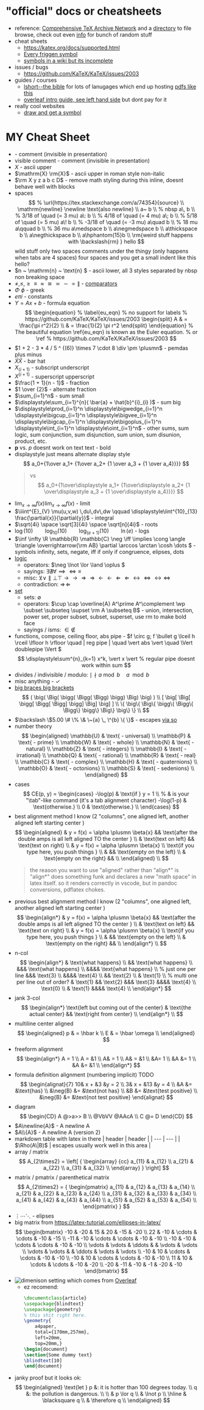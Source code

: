 # "official" docs or cheatsheets
- reference: [Comprehensive TeX Archive Network](https://ctan.org/) and a [directory](https://tug.ctan.org/) to file browse, check out even [info](https://tug.ctan.org/info/) for bunch of random stuff
- cheat sheets
    - https://katex.org/docs/supported.html
    - [Every friggen symbol](https://tug.ctan.org/info/symbols/comprehensive/symbols-a4.pdf)
    - [symbols in a wiki but its incomplete](https://oeis.org/wiki/List_of_LaTeX_mathematical_symbols)
- issues / bugs
    - https://github.com/KaTeX/KaTeX/issues/2003
- guides / courses
    - [lshort--the bible](https://www.ctan.org/tex-archive/info/lshort/) for lots of lanugages which end up hosting [pdfs like this](https://mirror.las.iastate.edu/tex-archive/info/lshort/english/lshort.pdf)
    - [overleaf intro guide, see left hand side](https://www.overleaf.com/learn/latex/Learn_LaTeX_in_30_minutes) but dont pay for it
- really cool websites
    - [draw and get a symbol](https://detexify.kirelabs.org/classify.html)

# MY Cheat Sheet
- $% invisible comment$ - comment (invisible in presentation)
- $\text{visible comment}$ - comment (invisible in presentation)
- $X$ - ascii upper
- $\mathrm{X} \rm{X}$ - ascii upper in roman style non-italic
- $\rm X y z a b c D$ - remove math styling during this inline, doesnt behave well with blocks
- spaces
    $$
    % \url{https://tex.stackexchange.com/a/74354}{source} \\
    \mathrm{newline} \newline
    \text{also newline} \\
    a~ b \\  % nbsp
    a\, b  \\  % 3/18 of \quad (= 3 mu)
    a\: b  \\  % 4/18 of \quad (= 4 mu)
    a\; b  \\  % 5/18 of \quad (= 5 mu)
    a\! b  \\  % -3/18 of \quad (= -3 mu)
    a\quad b \\  % 18 mu
    a\qquad b \\  % 36 mu
    a\medspace b \\
    a\negmedspace b \\
    a\thickspace b \\
    a\negthickspace b \\
    a\hphantom{15}b \\
    \rm{weird stuff happens with \backslash{rm} }
    hello
    $$
                    wild stuff
      only two spaces comments under the thingy (only happens when tabs are 4 spaces)
        four spaces and you get a small indent like this
                    hello?
- $n ~ \mathrm{n} ~ \text{n} $ - ascii lower, all 3 styles separated by nbsp non breaking space
- $\neq, \leq, \geq \equiv \approx \cong \simeq \sim \propto \parallel$ - [comparators](https://www.geeksforgeeks.org/relational-operators-in-latex/)
- $\Phi ~ \phi$ - greek
- $e \pi i$ - constants
- $Y = Ax + b$ - formula equation
    $$
    \begin{equation}
    % \label{eu_eqn}  % no support for labels  % https://github.com/KaTeX/KaTeX/issues/2003
    \begin{split}
        A & = \frac{\pi r^2}{2} \\
        & = \frac{1}{2} \pi r^2
    \end{split}
    \end{equation}
    % The beautiful equation \ref{eu_eqn} is known as the Euler equation.  % or \ref  % https://github.com/KaTeX/KaTeX/issues/2003
    $$
- $1 + 2 - 3 * 4 /    5 ^ {(6)} \times 7 \cdot 8 \div \pm \plusmn$ - pemdas plus minus
- $\bar{X} \hat{X}$ - bar    hat
- $X_{(i + 1)}$ - subscript underscript
- $X^{(i + 1)}$ - superscript upperscript
- $\frac{1 + 1}{n - 1}$ - fraction
- $1 \over {2}$ - alternate fraction
- $\sum_{i=1}^n$ - sum small
- $\displaystyle\sum_{i=1}^{n}( \bar{a} + \hat{b}^{i}_{i} )$ - sum big
- $\displaystyle\prod_{i=1}^n \displaystyle\bigwedge_{i=1}^n  \displaystyle\bigcup_{i=1}^n  \displaystyle\bigvee_{i=1}^n  \displaystyle\bigcap_{i=1}^n  \displaystyle\bigoplus_{i=1}^n  \displaystyle\int_{i=1}^n  \displaystyle\oint_{i=1}^n$ - other sums, sum logic, sum conjunction, sum disjunction, sum union, sum disunion, product, etc.
- $\mathbf {p} \text{ vs. } p \mathbf {\text{ doesnt work on text }} \text{text}$ - bold
- displaystyle just means alternate display style
    $$
    a_0+{1\over a_1+
        {1\over a_2+
            {1 \over a_3 +
            {1 \over a_4}}}}
    $$
    > vs
    $$
    a_0+{1\over\displaystyle a_1+
        {1\over\displaystyle a_2+
            {1 \over\displaystyle a_3 +
            {1 \over\displaystyle a_4}}}}
    $$
- $\lim_{x\to\infty} f(x) \displaystyle\lim_{x\to\infty} f(x)$ - limit
- $\iiint^{E}_{V} \mu(u,v,w) \,du\,dv\,dw \qquad \displaystyle\iint^{10}_{13} \frac{\partial{x}}{\partial{y}}$ - integral
- $\sqrt{4i} \space \sqrt[3]{4i} \space \sqrt[n]{4i}$ - roots
- $\log(10) \qquad \log_{10}(10) \qquad \log_{(e+1)}(10) \qquad \ln(e)$ - logs
- $\inf \infty \R \mathbb{R} \mathbb{C} \neg \iff \implies \cong \angle \triangle \overrightarrow{\rm AB} \partial \arccos \arctan \cosh \dots $ - symbols infinity, sets, negate, iff if only if congruence, elipses, dots
- [logic](https://en.wikipedia.org/wiki/List_of_logic_symbols)
    - operators: $\neg \lnot \lor \land \oplus $
    - sayings: $\exists \nexists \forall \implies \iff \equiv$
    - misc: $\veebar \vee \parallel \bot \top \rightarrow \longrightarrow \Rightarrow  \Longrightarrow \leftarrow \longleftarrow \Leftarrow \Longleftarrow \leftrightarrow \Leftrightarrow \longleftrightarrow \Longleftrightarrow$
    - contradiction: $\Rightarrow\!\Leftarrow$
- [set](???)
    - sets: $\emptyset$
    - operators: $\cup \cap \overline{A} A^\prime A^\complement \wp \subset \subseteq \supset \rm A \subseteq B$ - union, intersection, power set, proper subset, subset, superset, use rm to make bold face
    - sayings / isms: $\in \notin$
- functions, compose, ceiling floor, abs pipe - $f \circ g; f \bullet g \lceil h \rceil \lfloor h \rfloor \quad | reg pipe | \quad \vert abs \vert \quad \Vert doublepipe \Vert $
    $$
    \displaystyle\sum^{n}_{k=1} x^k, \vert x \vert  % regular pipe doesnt work within sum
    $$
- divides / indivisible / modulo: $\mid \nmid a \bmod b \quad a \mod b$
- misc anything - $\checkmark$
- [big braces big brackets](https://tex.stackexchange.com/a/38870)
    $$
    (   \big(   \Big(   \bigg(  \Bigg(  \Bigg)  \bigg)  \Big)   \big)   ) \\
    [   \big[   \Big[   \bigg[  \Bigg[  \Bigg]  \bigg]  \Big]   \big]   ] \\
    \{  \big\{  \Big\{  \bigg\{ \Bigg\{ \Bigg\} \bigg\} \Big\}  \big\} \} \\
    $$
- $\backslash \$5.00 \# \% \& \~{a} \_ \^{b} \{ \}$ - escapes [via so](https://stackoverflow.com/a/5422751)
- number theory
$$
\begin{aligned}
\mathbb{U} & \text{ - universal}      \\
\mathbb{P} & \text{ - prime}      \\
\mathbb{W} & \text{ - whole}      \\
\mathbb{N} & \text{ - natural}        \\
\mathbb{Z} & \text{ - integers}       \\
\mathbb{I} & \text{ - irrational}     \\
\mathbb{Q} & \text{ - rational}       \\
\mathbb{R} & \text{ - real}       \\
\mathbb{C} & \text{ - complex}        \\
\mathbb{H} & \text{ - quaternions}        \\
\mathbb{O} & \text{ - octonions}      \\
\mathbb{S} & \text{ - sedenions}      \\
\end{aligned}
$$
- cases
    $$
    CE(p, y) =
        \begin{cases}
                -\log(p)            & \text{if } y = 1 \\    % & is your "\tab"-like command (it's a tab alignment character)
                -\log(1-p)        & \text{otherwise.} \\
                0        & \text{otherwise.} \\
        \end{cases}
    $$
- best alignment method I know (2 "columns", one aligned left, another aligned left starting center )
    $$
    \begin{aligned}
        & y = f(x) = \alpha \plusmn \beta{x}  && \text{after the double amps is all left aligned TO the center } \\
        & \text{text on left} && \text{text on right} \\
        & y = f(x) = \alpha \plusmn \beta{x}   \\
        \text{if you type here, you push things }  \\
        & && \text{empty on the left} \\
        & \text{empty on the right} &&  \\
    \end{aligned} \\
    $$
    > the reason you want to use "aligned" rather than "align*" is "align*" does something funk and declares a new "math space" in latex itself. so it renders correctly in vscode, but in pandoc conversions, pdflatex chokes.
    >
- previous best alignment method I know (2 "columns", one aligned left, another aligned left starting center )
    $$
    \begin{align*}
        & y = f(x) = \alpha \plusmn \beta{x}  && \text{after the double amps is all left aligned TO the center } \\
        & \text{text on left} && \text{text on right} \\
        & y = f(x) = \alpha \plusmn \beta{x}   \\
        \text{if you type here, you push things }  \\
        & && \text{empty on the left} \\
        & \text{empty on the right} &&  \\
    \end{align*} \\
    $$
- n-col
    $$
    \begin{align*}
        & \text{what happens} \\
        && \text{what happens} \\
        &&& \text{what happens} \\
        &&&& \text{what happens} \\
        % just one per line
        &&& \text{3} \\
        &&&& \text{4} \\
        && \text{2} \\
        & \text{1} \\
        % multi one per line out of order?
        & \text{1} && \text{2} &&& \text{3} &&&& \text{4} \\
        \text{0} \\
        & \text{1} &&&& \text{4} \\
    \end{align*}
    $$
- jank 3-col
    $$
    \begin{align*}
        \text{left but coming out of the center} & \text{the actual center} && \text{right from center} \\
    \end{align*} \\
    $$
- multiline center aligned
    $$
    \begin{aligned}
    p & = \hbar k \\
    E & = \hbar \omega \\
    \end{aligned}
    $$
- freeform alignment
    $$
    \begin{align*}
    A = 1 \\
    A = &1 \\
    A& = 1 \\
    A& = &1 \\
    &A= 1 \\
    &A &= 1 \\
    &A &= &1 \\
    \end{align*}
    $$
- formula definition alignment (numbering implicit)    TODO
    $$
    \begin{alignat}{7}
    10& x + &3 &y = 2 \\
    3& x + &13 &y = 4 \\
    &A &= &\text{has} \\
    &\neg{B} &= &\text{not has} \\
    &B &= &\text{test positive} \\
    &\neg{B} &= &\text{not test positive}
    \end{alignat}
    $$
- diagram
    $$
    \begin{CD}
    A @>a>> B \\
    @VbVV @AAcA \\
    C @= D
    \end{CD}
    $$
- $A\newline{A}$    - A newline A
- $A\\{A}$    - A newline A (version 2)
- markdown table with latex in there
        | header | header |
        | --- | --- |
        | $\Rho(A\|B)$ | $\text{escapes usually work well in this area}$ |
- array / matrix
    $$
    A_{2\times2} = \left[
        {
            \begin{array}
                {cc}
                a_{11} & a_{12} \\
                a_{21} & a_{22} \\
                a_{31} & a_{32} \\
            \end{array}
        }
    \right]
    $$
- matrix / pmatrix / parenthetical matrix
    $$
    A_{2\times2} =
        {
            \begin{pmatrix}
                a_{11} & a_{12} & a_{13} & a_{14} \\
                a_{21} & a_{22} & a_{23} & a_{24} \\
                a_{31} & a_{32} & a_{33} & a_{34} \\
                a_{41} & a_{42} & a_{43} & a_{44} \\
                a_{51} & a_{52} & a_{53} & a_{54} \\
            \end{pmatrix}
        }
    $$
- $\vdots \cdots \ddots$ - elipses
- big matrix from https://latex-tutorial.com/ellipses-in-latex/
$$
\begin{bmatrix}
-10 & -20 & 15 & 20 & -15 & -20 \\
22 & -10 & \cdots & \cdots & -10 & -15 \\
-11 & -10 & \cdots & \cdots & -10 & -10 \\
-10 & -10 & \cdots & \cdots & -10 & -10 \\
\vdots & \vdots & \ddots & & \vdots & \vdots \\
\vdots & \vdots & & \ddots & \vdots & \vdots \\
-10 & 10 & \cdots & \cdots & -10 & -10 \\
-10 & 10 & \cdots & \cdots & -10 & -10 \\
11 & 10 & \cdots & \cdots & -10 & -20 \\
-20 & -11 & -10 & -1 & -20 & -10
\end{bmatrix}
$$
- ![dimenison setting](./Layout-dimensions.png) which comes from [Overleaf](https://www.overleaf.com/learn/latex/Page_size_and_margins)
    - ez recomend:
        ```tex
        \documentclass{article}
        \usepackage{blindtext}
        \usepackage{geometry}
        % this shit right here.
        \geometry{
            a4paper,
            total={170mm,257mm},
            left=20mm,
            top=20mm,}
        \begin{document}
        \section{Some dummy text}
        \blindtext[10]
        \end{document}
        ```
- janky proof but it looks ok:
    $$
    \begin{aligned}
    \text{let } p &: it is hotter than 100 degrees today. \\
                q &: the pollution is dangerous. \\
    \\
    & p \lor q \\
    & \lnot p \\
    \hline
    & \blacksquare q \\
    & \therefore q \\
    \end{aligned}
    $$
